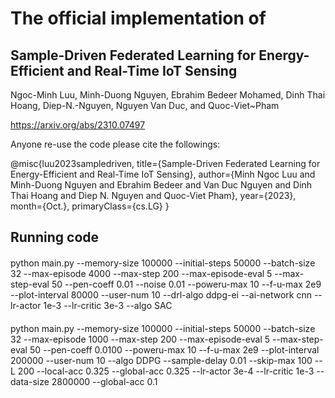 # The official implementation of 
## Sample-Driven Federated Learning for Energy-Efficient and Real-Time IoT Sensing 
Ngoc-Minh Luu, Minh-Duong Nguyen, Ebrahim Bedeer Mohamed, Dinh Thai Hoang, Diep-N.-Nguyen, Nguyen Van Duc, and Quoc-Viet~Pham

https://arxiv.org/abs/2310.07497

Anyone re-use the code please cite the followings: 

@misc{luu2023sampledriven,
      title={Sample-Driven Federated Learning for Energy-Efficient and Real-Time IoT Sensing}, 
      author={Minh Ngoc Luu and Minh-Duong Nguyen and Ebrahim Bedeer and Van Duc Nguyen and Dinh Thai Hoang and Diep N. Nguyen and Quoc-Viet Pham},
      year={2023},
      month={Oct.},
      primaryClass={cs.LG}
}

## Running code
####
python main.py --memory-size 100000 --initial-steps 50000 --batch-size 32 --max-episode 4000 --max-step 200 --max-episode-eval 5 --max-step-eval 50 --pen-coeff 0.01 --noise 0.01 --poweru-max 10 --f-u-max 2e9  --plot-interval 80000 --user-num 10 --drl-algo ddpg-ei --ai-network cnn --lr-actor 1e-3 --lr-critic 3e-3 --algo SAC

####
 python main.py --memory-size 100000 --initial-steps 50000 --batch-size 32 --max-episode 1000 --max-step 200 --max-episode-eval 5 --max-step-eval 50 --pen-coeff 0.0100 --poweru-max 10 --f-u-max 2e9 --plot-interval 200000 --user-num 10 --algo DDPG --sample-delay 0.01 --skip-max 100 --L 200 --local-acc 0.325 --global-acc 0.325 --lr-actor 3e-4 --lr-critic 1e-3 --data-size 2800000 --global-acc 0.1
